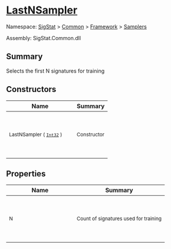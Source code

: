 # [LastNSampler](./LastNSampler.md)

Namespace: [SigStat]() > [Common](./../../README.md) > [Framework]() > [Samplers](./README.md)

Assembly: SigStat.Common.dll

## Summary
Selects the first N signatures for training

## Constructors

| Name | Summary | 
| --- | --- | 
| <p>&nbsp;</p><sub>LastNSampler ( [`Int32`](https://docs.microsoft.com/en-us/dotnet/api/System.Int32) )</sub><p>&nbsp;&nbsp;&nbsp;&nbsp;&nbsp;&nbsp;&nbsp;&nbsp;&nbsp;&nbsp;&nbsp;&nbsp;&nbsp;&nbsp;&nbsp;&nbsp;&nbsp;&nbsp;&nbsp;&nbsp;&nbsp;&nbsp;&nbsp;&nbsp;&nbsp;&nbsp;&nbsp;&nbsp;&nbsp;&nbsp;&nbsp;&nbsp;&nbsp;&nbsp;&nbsp;&nbsp;&nbsp;&nbsp;&nbsp;</p>| <p>&nbsp;</p><sub>Constructor</sub><p>&nbsp;</p>| <br>


## Properties

| Name | Summary | 
| --- | --- | 
| <p>&nbsp;</p><sub>N</sub><p>&nbsp;&nbsp;&nbsp;&nbsp;&nbsp;&nbsp;&nbsp;&nbsp;&nbsp;&nbsp;&nbsp;&nbsp;&nbsp;&nbsp;&nbsp;&nbsp;&nbsp;&nbsp;&nbsp;&nbsp;&nbsp;&nbsp;&nbsp;&nbsp;&nbsp;&nbsp;&nbsp;&nbsp;&nbsp;&nbsp;&nbsp;&nbsp;&nbsp;&nbsp;&nbsp;&nbsp;&nbsp;&nbsp;&nbsp;</p>| <p>&nbsp;</p><sub>Count of signatures used for training</sub><p>&nbsp;</p>| <br>


